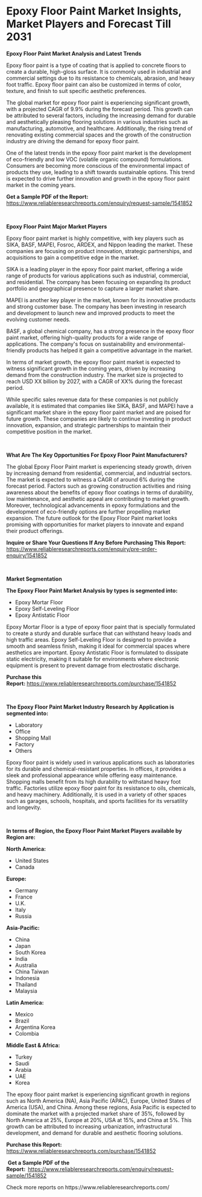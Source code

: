 <p><h1>Epoxy Floor Paint Market Insights, Market Players and Forecast Till 2031</h1></p><p><strong>Epoxy Floor Paint Market Analysis and Latest Trends</strong></p>
<p><p>Epoxy floor paint is a type of coating that is applied to concrete floors to create a durable, high-gloss surface. It is commonly used in industrial and commercial settings due to its resistance to chemicals, abrasion, and heavy foot traffic. Epoxy floor paint can also be customized in terms of color, texture, and finish to suit specific aesthetic preferences.</p><p>The global market for epoxy floor paint is experiencing significant growth, with a projected CAGR of 9.9% during the forecast period. This growth can be attributed to several factors, including the increasing demand for durable and aesthetically pleasing flooring solutions in various industries such as manufacturing, automotive, and healthcare. Additionally, the rising trend of renovating existing commercial spaces and the growth of the construction industry are driving the demand for epoxy floor paint.</p><p>One of the latest trends in the epoxy floor paint market is the development of eco-friendly and low VOC (volatile organic compound) formulations. Consumers are becoming more conscious of the environmental impact of products they use, leading to a shift towards sustainable options. This trend is expected to drive further innovation and growth in the epoxy floor paint market in the coming years.</p></p>
<p><strong>Get a Sample PDF of the Report:&nbsp;</strong> <a href="https://www.reliableresearchreports.com/enquiry/request-sample/1541852">https://www.reliableresearchreports.com/enquiry/request-sample/1541852</a></p>
<p>&nbsp;</p>
<p><strong>Epoxy Floor Paint Major Market Players</strong></p>
<p><p>Epoxy floor paint market is highly competitive, with key players such as SIKA, BASF, MAPEI, Fosroc, ARDEX, and Nippon leading the market. These companies are focusing on product innovation, strategic partnerships, and acquisitions to gain a competitive edge in the market.</p><p>SIKA is a leading player in the epoxy floor paint market, offering a wide range of products for various applications such as industrial, commercial, and residential. The company has been focusing on expanding its product portfolio and geographical presence to capture a larger market share.</p><p>MAPEI is another key player in the market, known for its innovative products and strong customer base. The company has been investing in research and development to launch new and improved products to meet the evolving customer needs.</p><p>BASF, a global chemical company, has a strong presence in the epoxy floor paint market, offering high-quality products for a wide range of applications. The company's focus on sustainability and environmental-friendly products has helped it gain a competitive advantage in the market.</p><p>In terms of market growth, the epoxy floor paint market is expected to witness significant growth in the coming years, driven by increasing demand from the construction industry. The market size is projected to reach USD XX billion by 2027, with a CAGR of XX% during the forecast period.</p><p>While specific sales revenue data for these companies is not publicly available, it is estimated that companies like SIKA, BASF, and MAPEI have a significant market share in the epoxy floor paint market and are poised for future growth. These companies are likely to continue investing in product innovation, expansion, and strategic partnerships to maintain their competitive position in the market.</p></p>
<p>&nbsp;</p>
<p><strong>What Are The Key Opportunities For Epoxy Floor Paint Manufacturers?</strong></p>
<p><p>The global Epoxy Floor Paint market is experiencing steady growth, driven by increasing demand from residential, commercial, and industrial sectors. The market is expected to witness a CAGR of around 6% during the forecast period. Factors such as growing construction activities and rising awareness about the benefits of epoxy floor coatings in terms of durability, low maintenance, and aesthetic appeal are contributing to market growth. Moreover, technological advancements in epoxy formulations and the development of eco-friendly options are further propelling market expansion. The future outlook for the Epoxy Floor Paint market looks promising with opportunities for market players to innovate and expand their product offerings.</p></p>
<p><strong>Inquire or Share Your Questions If Any Before Purchasing This Report:</strong> <a href="https://www.reliableresearchreports.com/enquiry/pre-order-enquiry/1541852">https://www.reliableresearchreports.com/enquiry/pre-order-enquiry/1541852</a></p>
<p>&nbsp;</p>
<p><strong>Market Segmentation</strong></p>
<p><strong>The Epoxy Floor Paint Market Analysis by types is segmented into:</strong></p>
<p><ul><li>Epoxy Mortar Floor</li><li>Epoxy Self-Leveling Floor</li><li>Epoxy Antistatic Floor</li></ul></p>
<p><p>Epoxy Mortar Floor is a type of epoxy floor paint that is specially formulated to create a sturdy and durable surface that can withstand heavy loads and high traffic areas. Epoxy Self-Leveling Floor is designed to provide a smooth and seamless finish, making it ideal for commercial spaces where aesthetics are important. Epoxy Antistatic Floor is formulated to dissipate static electricity, making it suitable for environments where electronic equipment is present to prevent damage from electrostatic discharge.</p></p>
<p><strong>Purchase this Report:&nbsp;</strong><a href="https://www.reliableresearchreports.com/purchase/1541852">https://www.reliableresearchreports.com/purchase/1541852</a></p>
<p>&nbsp;</p>
<p><strong>The Epoxy Floor Paint Market Industry Research by Application is segmented into:</strong></p>
<p><ul><li>Laboratory</li><li>Office</li><li>Shopping Mall</li><li>Factory</li><li>Others</li></ul></p>
<p><p>Epoxy floor paint is widely used in various applications such as laboratories for its durable and chemical-resistant properties. In offices, it provides a sleek and professional appearance while offering easy maintenance. Shopping malls benefit from its high durability to withstand heavy foot traffic. Factories utilize epoxy floor paint for its resistance to oils, chemicals, and heavy machinery. Additionally, it is used in a variety of other spaces such as garages, schools, hospitals, and sports facilities for its versatility and longevity.</p></p>
<p>&nbsp;</p>
<p><strong>In terms of Region, the Epoxy Floor Paint Market Players available by Region are:</strong></p>
<p>
    <p> <strong> North America: </strong>
        <ul>
            <li>United States</li>
            <li>Canada</li>
        </ul>
        </p> 
    <p> <strong> Europe: </strong>
        <ul>
            <li>Germany</li>
            <li>France</li>
            <li>U.K.</li>
            <li>Italy</li>
            <li>Russia</li>
        </ul>
        </p> 
    <p> <strong> Asia-Pacific: </strong>
        <ul>
            <li>China</li>
            <li>Japan</li>
            <li>South Korea</li>
            <li>India</li>
            <li>Australia</li>
            <li>China Taiwan</li>
            <li>Indonesia</li>
            <li>Thailand</li>
            <li>Malaysia</li>
        </ul>
        </p> 
    <p> <strong> Latin America: </strong>
        <ul>
            <li>Mexico</li>
            <li>Brazil</li>
            <li>Argentina Korea</li>
            <li>Colombia</li>
        </ul>
        </p> 
    <p> <strong> Middle East & Africa: </strong>
        <ul>
            <li>Turkey</li>
            <li>Saudi</li>
            <li>Arabia</li>
            <li>UAE</li>
            <li>Korea</li>
        </ul>
    </p>
    </p>
<p><p>The epoxy floor paint market is experiencing significant growth in regions such as North America (NA), Asia Pacific (APAC), Europe, United States of America (USA), and China. Among these regions, Asia Pacific is expected to dominate the market with a projected market share of 35%, followed by North America at 25%, Europe at 20%, USA at 15%, and China at 5%. This growth can be attributed to increasing urbanization, infrastructural development, and demand for durable and aesthetic flooring solutions.</p></p>
<p><strong>Purchase this Report: </strong><a href="https://www.reliableresearchreports.com/purchase/1541852">https://www.reliableresearchreports.com/purchase/1541852</a></p>
<p>&nbsp;<strong>Get a Sample PDF of the Report:&nbsp;&nbsp;</strong><a href="https://www.reliableresearchreports.com/enquiry/request-sample/1541852">https://www.reliableresearchreports.com/enquiry/request-sample/1541852</a></p>
<p><strong></strong></p>
<p>Check more reports on https://www.reliableresearchreports.com/</p>